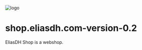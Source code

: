 ![logo](https://user-images.githubusercontent.com/25233962/183375595-fe5420c9-9725-4c66-b1f3-bebd5bd97e7e.png)
# shop.eliasdh.com-version-0.2
EliasDH Shop is a webshop.